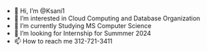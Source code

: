 - 👋 Hi, I’m @Ksani1
- 👀 I’m interested in Cloud Computing and Database Organization
- 🌱 I’m currently Studying MS Computer Science
- 💞️ I’m looking for Internship for Summmer 2024
- 📫 How to reach me 312-721-3411

<!---
Ksani1/Ksani1 is a ✨ special ✨ repository because its `README.md` (this file) appears on your GitHub profile.
You can click the Preview link to take a look at your changes.
--->
